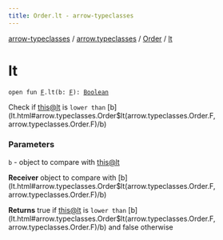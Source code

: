 ```yaml
---
title: Order.lt - arrow-typeclasses
---
```


[arrow-typeclasses](../../index.html) / [arrow.typeclasses](../index.html) / [Order](index.html) / [lt](./lt.html)

# lt

`open fun `[`F`](index.html#F)`.lt(b: `[`F`](index.html#F)`): `[`Boolean`](https://kotlinlang.org/api/latest/jvm/stdlib/kotlin/-boolean/index.html)

Check if [this@lt](#) is `lower than` [b](lt.html#arrow.typeclasses.Order$lt(arrow.typeclasses.Order.F, arrow.typeclasses.Order.F)/b)

### Parameters

`b` - object to compare with [this@lt](#)

**Receiver**
object to compare with [b](lt.html#arrow.typeclasses.Order$lt(arrow.typeclasses.Order.F, arrow.typeclasses.Order.F)/b)

**Returns**
true if [this@lt](#) is `lower than` [b](lt.html#arrow.typeclasses.Order$lt(arrow.typeclasses.Order.F, arrow.typeclasses.Order.F)/b) and false otherwise

